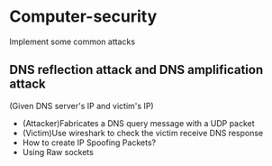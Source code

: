 # Computer-security
Implement some common attacks
## DNS reflection attack and DNS amplification attack
(Given DNS server's IP and victim's IP)
- (Attacker)Fabricates a DNS query message with a UDP packet
- (Victim)Use wireshark to check the victim receive DNS response
- How to create IP Spoofing Packets?
- Using Raw sockets
